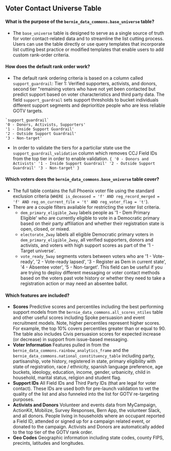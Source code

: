 
## Voter Contact Universe Table

#### What is the purpose of the `bernie_data_commons.base_universe` table?
* The `base_universe` table is designed to serve as a single source of truth for voter contact-related data and to streamline the list cutting process. Users can use the table directly or use query templates that incorporate list cutting best practice or modified templates that enable users to add custom rank-order criteria.

#### How does the default rank order work?
* The default rank ordering criteria is based on a column called `support_guardrail`: Tier 1: Verified supporters, activists, and donors, second tier "remaining voters who have not yet been contacted but predict support based on voter characteristics and third party data. The field `support_guardrail` sets support thresholds to bucket individuals different support segments and deprioritize people who are less reliable GOTV targets. 
```
`support_guardrail`
'0 - Donors, Activists, Supporters' 
'1 - Inside Support Guardrail' 
'2 - Outside Support Guardrail' 
'3 - Non-target' 
```

* In order to validate the tiers for a particilar state use the `support_guardrail_validation` column which removes CCJ Field IDs from the top tier in order to enable validation. 
      ```
      {
      '0 - Donors and Activists'
      '1 - Inside Support Guardrail'
      '2 - Outside Support Guardrail'
      '3 - Non-target'
      }
      ```

#### Which voters does the `bernie_data_commons.base_universe` table cover?
* The full table contains the full Phoenix voter file using the standard exclusion criteria (`WHERE is_deceased = 'f' AND reg_record_merged = 'f' AND reg_on_current_file = 't' AND reg_voter_flag = 't'`). 
* There are a couple filters available for restricting the voter list criteria.
    * `dem_primary_eligible_2way` labels people as '1 - Dem Primary Eligible' who are currently eligible to vote in a Democratic primary based on their party affiliation and whether their registration state is open, closed, or mixed.
    * `electorate_2way` labels all eligible Democratic primary voters in `dem_primary_eligible_2way`, all verified supporters, donors and activists, and voters with high support scores as part of the '1 - Target universe'.
    * `vote_ready_5way` segments voters between voters who are '1 - Vote-ready', '2 - Vote-ready lapsed', '3 - Register as Dem in current state',  '4 - Absentee voter', '5 - Non-target'. This field can be useful if you are trying to deploy different messaging or voter contact methods based on the voters past vote history or whether they need to take a registration action or may need an absentee ballot.
    
#### Which features are included?
* **Scores** Predictive scores and percentiles including the best performing support models from the `bernie_data_commons.all_scores_ntiles` table and other useful scores including Spoke persuasion and event recruitment models. Note, higher percentiles represent higher scores. For example, the top 10% covers percentiles greater than or equal to 90. The table also includes Civis persuasion scores for expected increase (or decrease) in support from issue-based messaging.
* **Voter Information** Features pulled in from the `bernie_data_commons.rainbow_analytics_frame` and the `bernie_data_commons.national_constituency_table` including party, partisanship, vote history, registered in state, primary eligibility with state of registration, race / ethnicity, spanish language preference, age buckets, ideology, education, income, gender, urbanicity, child in household, marital status, religion and student flag.
* **Support IDs** All Field IDs and Third Party IDs (that are legal for voter contact). These IDs are used both for pre-launch validation to vet the quality of the list and also funneled into the list for GOTV re-targeting purposes.
* **Activists and Donors** Volunteer and events data from MyCampaign, ActionKit, Mobilize, Survey Responses, Bern App, the volunteer Slack, and all donors. People living in households where an occupant reported a Field ID, attended or signed up for a campaign related event, or donated to the campaign. Activists and Donors are automatically added to the top tier of the GOTV rank order.
* **Geo Codes** Geographic information including state codes, county FIPS, precints, latitudes and longitudes.





